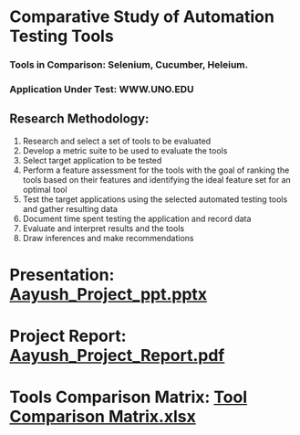 # Comparative Study of Automation Testing Tools 

### Tools in Comparison: Selenium, Cucumber, Heleium. 

### Application Under Test: WWW.UNO.EDU

## Research Methodology:


1. Research and select a set of tools to be evaluated
2. Develop a metric suite to be used to evaluate the tools
3. Select target application to be tested
4. Perform a feature assessment for the tools with the goal of ranking the tools based on their features and identifying the 
   ideal feature set for an  optimal tool
5. Test the target applications using the selected automated testing tools and
    gather resulting data
6. Document time spent testing the application and record data
7. Evaluate and interpret results and the tools
8. Draw inferences and make recommendations

# Presentation: [Aayush_Project_ppt.pptx](https://github.com/AayushNagpal/Selenium-Testing/files/1043366/Aayush_Project_ppt.pptx)

# Project Report: [Aayush_Project_Report.pdf](https://github.com/AayushNagpal/Selenium-Testing/files/1043368/Aayush_Project_Report.pdf)

# Tools Comparison Matrix: [Tool Comparison Matrix.xlsx](https://github.com/AayushNagpal/Selenium-Testing/files/1043367/Tool.Comparison.Matrix.xlsx)
